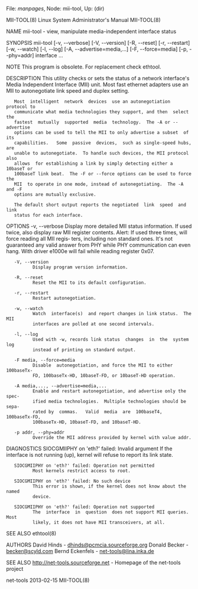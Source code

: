 File: *manpages*,  Node: mii-tool,  Up: (dir)

MII-TOOL(8)           Linux System Administrator's Manual          MII-TOOL(8)



NAME
       mii-tool - view, manipulate media-independent interface status


SYNOPSIS
       mii-tool  [-v, --verbose] [-V, --version] [-R, --reset] [-r, --restart]
       [-w,   --watch]   [-l,   --log]   [-A,   --advertise=media,...]    [-F,
       --force=media] [-p, --phy=addr] interface ...


NOTE
       This program is obsolete. For replacement check ethtool.


DESCRIPTION
       This  utility  checks or sets the status of a network interface's Media
       Independent Interface (MII) unit.  Most fast ethernet adapters  use  an
       MII to autonegotiate link speed and duplex setting.

       Most  intelligent  network  devices  use an autonegotiation protocol to
       communicate what media technologies they support, and then  select  the
       fastest  mutually  supported  media  technology.  The -A or --advertise
       options can be used to tell the MII to only advertise a subset  of  its
       capabilities.   Some  passive  devices,  such as single-speed hubs, are
       unable to autonegotiate.  To handle such devices, the MII protocol also
       allows  for establishing a link by simply detecting either a 10baseT or
       100baseT link beat.  The -F or --force options can be used to force the
       MII  to operate in one mode, instead of autonegotiating.  The -A and -F
       options are mutually exclusive.

       The default short output reports the negotiated  link  speed  and  link
       status for each interface.

OPTIONS
       -v, --verbose
              Display  more  detailed  MII status information.  If used twice,
              also display raw MII register contents.
              Alert: If used three times, will force reading  all  MII  regis‐
              ters, including non standard ones. It's not guaranteed any valid
              answer from PHY while PHY communication  can  even  hang.   With
              driver e1000e will fail while reading register 0x07.

       -V, --version
              Display program version information.

       -R, --reset
              Reset the MII to its default configuration.

       -r, --restart
              Restart autonegotiation.

       -w, --watch
              Watch  interface(s)  and report changes in link status.  The MII
              interfaces are polled at one second intervals.

       -l, --log
              Used with -w, records link status  changes  in  the  system  log
              instead of printing on standard output.

       -F media, --force=media
              Disable  autonegotiation, and force the MII to either 100baseTx-
              FD, 100baseTx-HD, 10baseT-FD, or 10baseT-HD operation.

       -A media,..., --advertise=media,...
              Enable and restart autonegotiation, and advertise only the spec‐
              ified media technologies.  Multiple technologies should be sepa‐
              rated by  commas.   Valid  media  are  100baseT4,  100baseTx-FD,
              100baseTx-HD, 10baseT-FD, and 10baseT-HD.

       -p addr, --phy=addr
              Override the MII address provided by kernel with value addr.


DIAGNOSTICS
       SIOCGMIIPHY on 'eth?' failed: Invalid argument
              If  the  interface  is  not  running (up), kernel will refuse to
              report its link state.

       SIOCGMIIPHY on 'eth?' failed: Operation not permitted
              Most kernels restrict access to root.

       SIOCGMIIPHY on 'eth?' failed: No such device
              This error is shown, if the kernel does not know about the named
              device.

       SIOCGMIIPHY on 'eth?' failed: Operation not supported
              The  interface  in  question  does not support MII queries. Most
              likely, it does not have MII transceivers, at all.


SEE ALSO
       ethtool(8)


AUTHORS
       David Hinds - dhinds@pcmcia.sourceforge.org
       Donald Becker - becker@scyld.com
       Bernd Eckenfels - net-tools@lina.inka.de


SEE ALSO
       http://net-tools.sourceforge.net - Homepage of the net-tools project



net-tools                         2013-02-15                       MII-TOOL(8)
